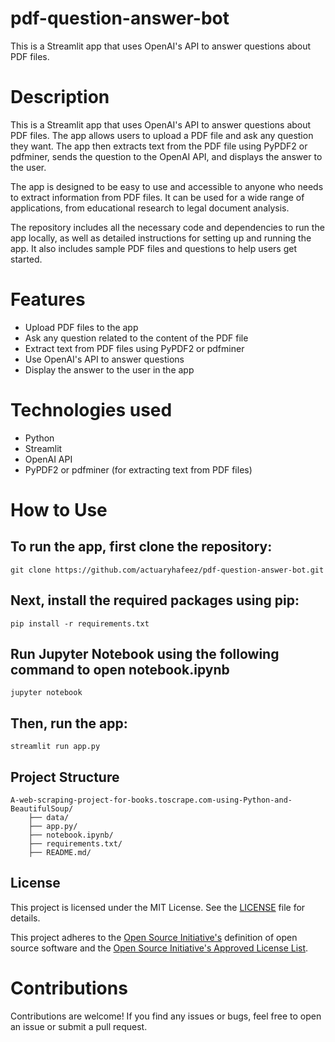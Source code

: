 # pdf-question-answer-bot
This is a Streamlit app that uses OpenAI's API to answer questions about PDF files.

# Description

This is a Streamlit app that uses OpenAI's API to answer questions about PDF files. The app allows users to upload a PDF file and ask any question they want. The app then extracts text from the PDF file using PyPDF2 or pdfminer, sends the question to the OpenAI API, and displays the answer to the user.

The app is designed to be easy to use and accessible to anyone who needs to extract information from PDF files. It can be used for a wide range of applications, from educational research to legal document analysis.

The repository includes all the necessary code and dependencies to run the app locally, as well as detailed instructions for setting up and running the app. It also includes sample PDF files and questions to help users get started.

# Features
* Upload PDF files to the app
* Ask any question related to the content of the PDF file
* Extract text from PDF files using PyPDF2 or pdfminer
* Use OpenAI's API to answer questions
* Display the answer to the user in the app
# Technologies used
* Python
* Streamlit
* OpenAI API
* PyPDF2 or pdfminer (for extracting text from PDF files)
# How to Use
## To run the app, first clone the repository:
    git clone https://github.com/actuaryhafeez/pdf-question-answer-bot.git
## Next, install the required packages using pip:
    pip install -r requirements.txt
## Run Jupyter Notebook using the following command to open notebook.ipynb
    jupyter notebook
    
## Then, run the app:
    streamlit run app.py

## Project Structure 

    A-web-scraping-project-for-books.toscrape.com-using-Python-and-BeautifulSoup/
        ├── data/
        ├── app.py/
        ├── notebook.ipynb/
        ├── requirements.txt/
        ├── README.md/

## License

This project is licensed under the MIT License. See the [LICENSE](LICENSE) file for details.

This project adheres to the [Open Source Initiative's](https://opensource.org) definition of open source software and the [Open Source Initiative's Approved License List](https://opensource.org/licenses/alphabetical).

# Contributions
Contributions are welcome! If you find any issues or bugs, feel free to open an issue or submit a pull request.
